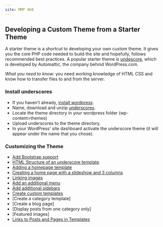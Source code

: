 ```yaml
---
site: MMP 460
---
```


## Developing a Custom Theme from a Starter Theme

A starter theme is a shortcut to developing your own custom theme. It gives you the core PHP code needed to build the site and hopefully, follows recommended best practices. A popular starter theme is [undescore](https://underscores.me/), which is developed by Automattic, the company behind WordPress.com.

*What you need to know:* you need working knowledge of HTML CSS and know how to transfer files to and from the server.

### Install underscores

- If you haven't already, [install wordpress](https://bmcc-mmp.github.io/mmp460/wordpress/install-wp).
- Name, download and unzip [underscores](https://underscores.me/).
- Locate the theme directory in your wordpress folder (wp-content>themes)
- Upload underscores to the theme directory.
- In your WordPress' site dashboard activate the underscore theme (it will appear under the name that you chose). 

### Customizing the Theme

- [Add Bootstrap support]({{site_url}}/wordpress/bootstrap-support)
- [HTML Structure of an underscore template](https://bmcc-mmp.github.io/mmp460/wordpress/structure-underscore)
- [Adding a homepage template](https://bmcc-mmp.github.io/mmp460/wordpress/homepage)
- [Creating a home page with a slideshow and 3 columns](https://bmcc-mmp.github.io/mmp460/wordpress/multiple-menus-underscore)
- [Linking images](image-linking)
- [Add an additional menu](https://bmcc-mmp.github.io/mmp460/wordpress/multiple-menus-underscore)
- [Add additional sidebars](https://bmcc-mmp.github.io/mmp460/wordpress/sidebar-underscore)
- [Create custom templates](https://bmcc-mmp.github.io/mmp460/wordpress/custom-templates)
- [Create a category template]
- [Create a blog page]
- [Display posts from one category only]
- [Featured images]
- [Links to Posts and Pages in Templates](https://bmcc-mmp.github.io/mmp460/wordpress/linking)



